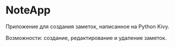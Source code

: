 # NoteApp
Приложение для создания заметок, написанное на Python Kivy.

Возможности: создание, редактирование и удаление заметок.

